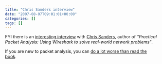```yaml
---
title: "Chris Sanders interview"
date: "2007-08-07T09:01:01+00:00"
categories: []
tags: []
---
```


FYI there is an <a href="http://searchnetworking.techtarget.com/qna/0,289202,sid7_gci1266202,00.html">interesting interview</a> with <a href="http://www.chrissanders.org/?p=102">Chris Sanders</a>, author of <em>"Practical Packet Analysis: Using Wireshark to solve real-world network problems"</em>.

If you are new to packet analysis, you can <a href="http://techteapot.com/practical-packet-analysis-book/">do a lot worse than read the book</a>.
